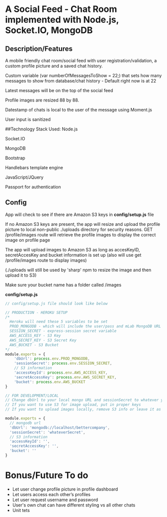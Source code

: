 # A Social Feed - Chat Room implemented with Node.js, Socket.IO, MongoDB

## Description/Features
A mobile friendly chat room/social feed with user registration/validation, a custom profile picture and a saved chat history.

Custom variable (var numberOfMessagesToShow = 22;) that sets how many messages to show from database/chat history - Default right now is at 22

Latest messages will be on the top of the social feed

Profile images are resized 88 by 88.

Datestamp of chats is local to the user of the message using Moment.js

User input is sanitized 

##Technology Stack Used:
Node.js

Socket.IO

MongoDB

Bootstrap

Handlebars template engine

JavaScript/JQuery

Passport for authentication

## Config

App will check to see if there are Amazon S3 keys in **config/setup.js** file

If no Amazon S3 keys are present, the app will resize and upload the profile picture to local non-public ./uploads directory for security reasons. GET /profile/images route will retrieve the profile images to display the correct image on profile page

The app will upload images to Amazon S3 as long as accesKeyID, secretAccesKey and bucket information is set up (also will use get /profile/images route to display images)

(./uploads will still be used by 'sharp' npm to resize the image and then upload it to S3)

Make sure your bucket name has a folder called /images

**config/setup.js**

```javascript
// config/setup.js file should look like below

// PRODUCTION - HEROKU SETUP
/*
  Heroku will need these 5 variables to be set
  PROD_MONGODB - which will include the user/pass and mLab MongoDB URL
  SESSION_SECRET - express-session secret variable
  AWS_ACCESS_KEY - S3 Key
  AWS_SECRET_KEY - S3 Secret Key
  AWS_BUCKET - S3 Bucket
*/
module.exports = {
    'dbUrl': process.env.PROD_MONGODB,
    'sessionSecret': process.env.SESSION_SECRET,
    // S3 information
    'accessKeyId': process.env.AWS_ACCESS_KEY,
    'secretAccessKey': process.env.AWS_SECRET_KEY,
    'bucket': process.env.AWS_BUCKET
}

// FOR DEVELOPMENT/LOCAL
// Change dbUrl to your local mongo URL and sessionSecret to whatever you want
// If you want to use S3 for image upload, put in proper keys
// If you want to upload images locally, remove S3 info or leave it as blank. For example:

module.exports = {
  // mongodb url
  'dbUrl': 'mongodb://localhost/bettercompany',
  'sessionSecret': 'whateverSecret',
  // S3 information
  'accessKeyId': '',
  'secretAccessKey': '',
  'bucket': ''
}
```


# Bonus/Future To do
- Let user change profile picture in profile dashboard
- Let users access each other’s profiles
- Let user request username and password
- User's own chat can have different styling vs all other chats
- Unit tets
